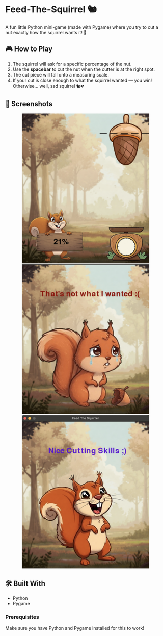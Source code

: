 # Feed-The-Squirrel 🐿️
A fun little Python mini-game (made with Pygame) where you try to cut a nut exactly how the squirrel wants it! 🎯


## 🎮 How to Play
1. The squirrel will ask for a specific percentage of the nut.
2. Use the **spacebar** to cut the nut when the cutter is at the right spot.
3. The cut piece will fall onto a measuring scale.
4. If your cut is close enough to what the squirrel wanted — you win! Otherwise... well, sad squirrel 🐿️💔


## 📸 Screenshots
<p align="center">
  <img src="Gameplay_Images/feed_the_squirrel_trial.png" width="400">
  <img src="Gameplay_Images/feed_the_squirrel_trial_2.png" width="400">
  <img src="Gameplay_Images/feed_the_squirrel_trial_3.png" width="400">
</p>


## 🛠️ Built With
- Python
- Pygame


### Prerequisites
Make sure you have Python and Pygame installed for this to work!

